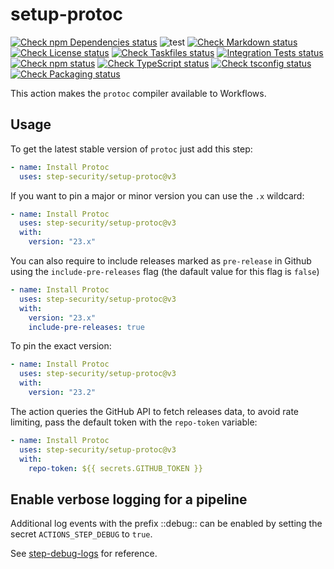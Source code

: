 # setup-protoc

[![Check npm Dependencies status](https://github.com/step-security/setup-protoc/actions/workflows/check-npm-dependencies-task.yml/badge.svg)](https://github.com/step-security/setup-protoc/actions/workflows/check-npm-dependencies-task.yml)
![test](https://github.com/step-security/setup-protoc/workflows/test/badge.svg)
[![Check Markdown status](https://github.com/step-security/setup-protoc/actions/workflows/check-markdown-task.yml/badge.svg)](https://github.com/step-security/setup-protoc/actions/workflows/check-markdown-task.yml)
[![Check License status](https://github.com/step-security/setup-protoc/actions/workflows/check-license.yml/badge.svg)](https://github.com/step-security/setup-protoc/actions/workflows/check-license.yml)
[![Check Taskfiles status](https://github.com/step-security/setup-protoc/actions/workflows/check-taskfiles.yml/badge.svg)](https://github.com/step-security/setup-protoc/actions/workflows/check-taskfiles.yml)
[![Integration Tests status](https://github.com/step-security/setup-protoc/actions/workflows/test-integration.yml/badge.svg)](https://github.com/step-security/setup-protoc/actions/workflows/test-integration.yml)
[![Check npm status](https://github.com/step-security/setup-protoc/actions/workflows/check-npm-task.yml/badge.svg)](https://github.com/step-security/setup-protoc/actions/workflows/check-npm-task.yml)
[![Check TypeScript status](https://github.com/step-security/setup-protoc/actions/workflows/check-typescript-task.yml/badge.svg)](https://github.com/step-security/setup-protoc/actions/workflows/check-typescript-task.yml)
[![Check tsconfig status](https://github.com/step-security/setup-protoc/actions/workflows/check-tsconfig-task.yml/badge.svg)](https://github.com/step-security/setup-protoc/actions/workflows/check-tsconfig-task.yml)
[![Check Packaging status](https://github.com/step-security/setup-protoc/actions/workflows/check-packaging-ncc-typescript-task.yml/badge.svg)](https://github.com/step-security/setup-protoc/actions/workflows/check-packaging-ncc-typescript-task.yml)

This action makes the `protoc` compiler available to Workflows.

## Usage

To get the latest stable version of `protoc` just add this step:

```yaml
- name: Install Protoc
  uses: step-security/setup-protoc@v3
```

If you want to pin a major or minor version you can use the `.x` wildcard:

```yaml
- name: Install Protoc
  uses: step-security/setup-protoc@v3
  with:
    version: "23.x"
```

You can also require to include releases marked as `pre-release` in Github using the `include-pre-releases` flag (the dafault value for this flag is `false`)

```yaml
- name: Install Protoc
  uses: step-security/setup-protoc@v3
  with:
    version: "23.x"
    include-pre-releases: true
```

To pin the exact version:

```yaml
- name: Install Protoc
  uses: step-security/setup-protoc@v3
  with:
    version: "23.2"
```

The action queries the GitHub API to fetch releases data, to avoid rate limiting,
pass the default token with the `repo-token` variable:

```yaml
- name: Install Protoc
  uses: step-security/setup-protoc@v3
  with:
    repo-token: ${{ secrets.GITHUB_TOKEN }}
```

## Enable verbose logging for a pipeline

Additional log events with the prefix ::debug:: can be enabled by setting the secret `ACTIONS_STEP_DEBUG` to `true`.

See [step-debug-logs](https://github.com/actions/toolkit/blob/master/docs/action-debugging.md#step-debug-logs) for reference.

